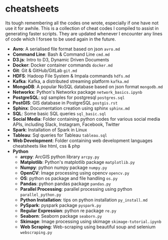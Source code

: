 # cheatsheets
Its tough remembering all the codes one wrote, especially if one have not use it for awhile. This is a collection of cheat codes I compiled to assist in generating faster scripts. They are updated whenever I encounter any lines of code which I forsee to be used again in the future. 

  * __Avro__: A serialised file format based on json `avro.md`
  * __Command Line__: Bash & Command Line `cmd.md`
  * __D3.js__: Intro to D3, Dynamic Driven Documents
  * __Docker__: Docker container commands `docker.md`
  * __Git__: Git & GitHub/GitLab `git.md`
  * __HDFS__: Hadoop File System & Impala commands `hdfs.md`
  * __Kafka__: Kafka, a distributed streaming platform `kafka.md`
  * __MongoDB__: A popular NoSQL database based on json format `mongodb.md`
  * __Networkx__: Python's Networkx package `network_basics.ipynb`
  * __PostgreSQL__: sql samples for postgresql `postgres.sql`
  * __PostGIS__: GIS database in PostgreSQL `postgis.rst`
  * __Sphinx__: Documentation creation using sphinx `sphinx.md`
  * __SQL__: Some basic SQL queries `sql_basic.sql`
  * __Social Media__: Folder containing python codes for various social media APIs, including Slack, Instagram, Facebook, Twitter
  * __Spark__: Installation of Spark in Linux
  * __Tableau__: Sql queries for Tableau `tableau.sql`
  * __Web Development__: Folder containing web development languages cheatsheets like html, css & php
  * __Python__
    * __arcpy__: ArcGIS python library `arcpy.py`
    * __Matplotlib__: Python's matplotlib package `matplotlib.py`
    * __Numpy__: python numpy package `numpy.py`
    * __OpenCV__: Image processing using opencv `opencv.py`
    * __OS__: python os package and file handling `os.py`
    * __Pandas__: python pandas package `pandas.py`
    * __Parallel Processing__: parallel processing using python `parallel_python.py`
    * __Python Installation__: tips on python installation `py_install.md`
    * __PySpark__: pyspark package `pyspark.py`
    * __Regular Expression__: python re package `re.py`
    * __Seaborn__: Seaborn package `seaborn.py`
    * __Skimage__: Image processing using skimage `skimage-tutorial.ipynb`
    * __Web Scraping__: Web-scraping using beautiful soup and selenium `webscraping.py`
